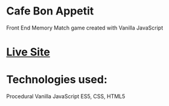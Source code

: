# Cafe Bon Appetit
Front End Memory Match game created with Vanilla JavaScript

# [Live Site](http://memory-match.seongkevinlee.com)

# Technologies used:
Procedural Vanilla JavaScript ES5, CSS, HTML5
